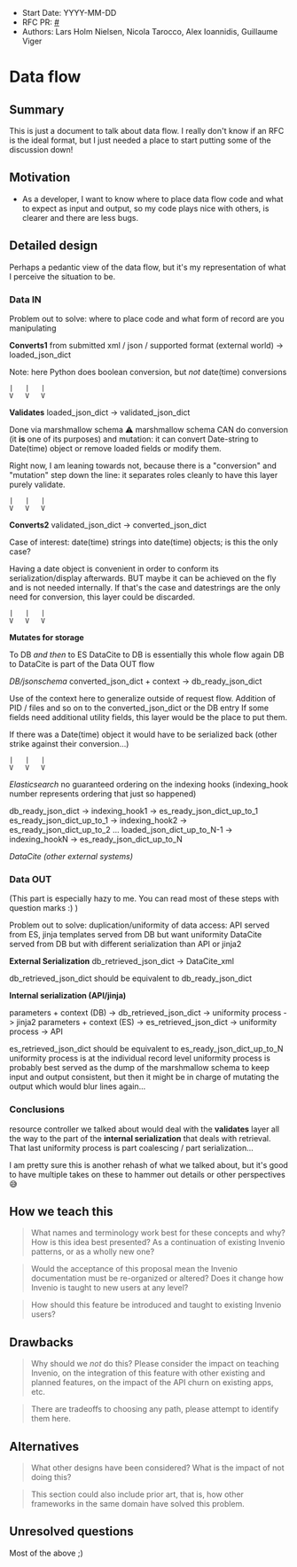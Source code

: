 - Start Date: YYYY-MM-DD
- RFC PR: [#<PR>](https://github.com/inveniosoftware/rfcs/pull/<PR>)
- Authors: Lars Holm Nielsen, Nicola Tarocco, Alex Ioannidis, Guillaume Viger

# Data flow

## Summary

This is just a document to talk about data flow. I really don't know if an RFC is the
ideal format, but I just needed a place to start putting some of the discussion down!

## Motivation

- As a developer, I want to know where to place data flow code and what to expect as input and output,
  so my code plays nice with others, is clearer and there are less bugs.

## Detailed design

Perhaps a pedantic view of the data flow, but it's my representation of
what I perceive the situation to be.

### Data IN
Problem out to solve: where to place code and what form of record are you manipulating

**Converts1**
from submitted xml / json / supported format (external world) -> loaded_json_dict

Note: here Python does boolean conversion, but *not* date(time) conversions

```
|   |   |
V   V   V
```

**Validates**
loaded_json_dict -> validated_json_dict

Done via marshmallow schema
:warning: marshmallow schema CAN do conversion (it **is** one of its purposes)
and mutation: it can convert Date-string to Date(time) object or remove loaded fields or modify them.

Right now, I am leaning towards not, because there is a "conversion" and "mutation" step down
the line: it separates roles cleanly to have this layer purely validate.

```
|   |   |
V   V   V
```

**Converts2**
validated_json_dict -> converted_json_dict

Case of interest: date(time) strings into date(time) objects; is this the only case?

Having a date object is convenient in order to conform its serialization/display afterwards.
BUT maybe it can be achieved on the fly and is not needed internally.
If that's the case and datestrings are the only need for conversion, this layer could be discarded.


```
|   |   |
V   V   V
```

**Mutates for storage**

To DB *and then* to ES
   DataCite to DB is essentially this whole flow again
   DB to DataCite is part of the Data OUT flow

*DB/jsonschema*
converted_json_dict + context -> db_ready_json_dict

Use of the context here to generalize outside of request flow.
Addition of PID / files and so on to the converted_json_dict or the DB entry
If some fields need additional utility fields, this layer would be the place to put them.

If there was a Date(time) object it would have to be serialized back (other strike against their conversion...)

```
|   |   |
V   V   V
```

*Elasticsearch*
no guaranteed ordering on the indexing hooks (indexing_hook number represents ordering that just so happened)

db_ready_json_dict -> indexing_hook1 -> es_ready_json_dict_up_to_1
es_ready_json_dict_up_to_1 -> indexing_hook2 -> es_ready_json_dict_up_to_2
                    ...
loaded_json_dict_up_to_N-1 -> indexing_hookN -> es_ready_json_dict_up_to_N

*DataCite (other external systems)*

### Data OUT
(This part is especially hazy to me. You can read most of these steps with question marks :) )

Problem out to solve: duplication/uniformity of data access:
  API served from ES, jinja templates served from DB but want uniformity
  DataCite served from DB but with different serialization than API or jinja2

**External Serialization**
db_retrieved_json_dict -> DataCite_xml

db_retrieved_json_dict should be equivalent to db_ready_json_dict

**Internal serialization (API/jinja)**

parameters + context (DB) -> db_retrieved_json_dict -> uniformity process -> jinja2
parameters + context (ES) -> es_retrieved_json_dict -> uniformity process -> API

es_retrieved_json_dict should be equivalent to es_ready_json_dict_up_to_N
uniformity process is at the individual record level
uniformity process is probably best served as the dump of the marshmallow schema
to keep input and output consistent, but then it might be in charge of mutating
the output which would blur lines again...

### Conclusions

resource controller we talked about would deal with the **validates** layer all the way to
the part of the **internal serialization** that deals with retrieval.
That last uniformity process is part coalescing / part serialization...

I am pretty sure this is another rehash of what we talked about, but it's good to have multiple takes on these to hammer out details or other perspectives :sweat_smile:

## How we teach this

> What names and terminology work best for these concepts and why? How is this
idea best presented? As a continuation of existing Invenio patterns, or as a
wholly new one?

> Would the acceptance of this proposal mean the Invenio documentation must be
re-organized or altered? Does it change how Invenio is taught to new users
at any level?

> How should this feature be introduced and taught to existing Invenio
users?

## Drawbacks

> Why should we *not* do this? Please consider the impact on teaching Invenio,
on the integration of this feature with other existing and planned features,
on the impact of the API churn on existing apps, etc.

> There are tradeoffs to choosing any path, please attempt to identify them here.

## Alternatives

> What other designs have been considered? What is the impact of not doing this?

> This section could also include prior art, that is, how other frameworks in the same domain have solved this problem.

## Unresolved questions

Most of the above ;)